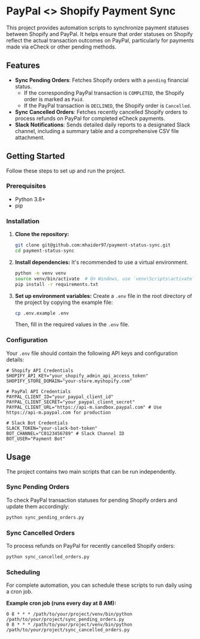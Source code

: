 # PayPal <> Shopify Payment Sync

This project provides automation scripts to synchronize payment statuses between Shopify and PayPal. It helps ensure that order statuses on Shopify reflect the actual transaction outcomes on PayPal, particularly for payments made via eCheck or other pending methods.

## Features

- **Sync Pending Orders**: Fetches Shopify orders with a `pending` financial status.
  - If the corresponding PayPal transaction is `COMPLETED`, the Shopify order is marked as `Paid`.
  - If the PayPal transaction is `DECLINED`, the Shopify order is `Cancelled`.
- **Sync Cancelled Orders**: Fetches recently cancelled Shopify orders to process refunds on PayPal for completed eCheck payments.
- **Slack Notifications**: Sends detailed daily reports to a designated Slack channel, including a summary table and a comprehensive CSV file attachment.

## Getting Started

Follow these steps to set up and run the project.

### Prerequisites

- Python 3.8+
- pip

### Installation

1.  **Clone the repository:**

    ```bash
    git clone git@github.com:mhaider97/payment-status-sync.git
    cd payment-status-sync
    ```

2.  **Install dependencies:**
    It's recommended to use a virtual environment.

    ```bash
    python -m venv venv
    source venv/bin/activate  # On Windows, use `venv\Scripts\activate`
    pip install -r requirements.txt
    ```

3.  **Set up environment variables:**
    Create a `.env` file in the root directory of the project by copying the example file:
    ```bash
    cp .env.example .env
    ```
    Then, fill in the required values in the `.env` file.

### Configuration

Your `.env` file should contain the following API keys and configuration details:

```
# Shopify API Credentials
SHOPIFY_API_KEY="your_shopify_admin_api_access_token"
SHOPIFY_STORE_DOMAIN="your-store.myshopify.com"

# PayPal API Credentials
PAYPAL_CLIENT_ID="your_paypal_client_id"
PAYPAL_CLIENT_SECRET="your_paypal_client_secret"
PAYPAL_CLIENT_URL="https://api-m.sandbox.paypal.com" # Use https://api-m.paypal.com for production

# Slack Bot Credentials
SLACK_TOKEN="your-slack-bot-token"
BOT_CHANNEL="C0123456789" # Slack Channel ID
BOT_USER="Payment Bot"
```

## Usage

The project contains two main scripts that can be run independently.

### Sync Pending Orders

To check PayPal transaction statuses for pending Shopify orders and update them accordingly:

```bash
python sync_pending_orders.py
```

### Sync Cancelled Orders

To process refunds on PayPal for recently cancelled Shopify orders:

```bash
python sync_cancelled_orders.py
```

### Scheduling

For complete automation, you can schedule these scripts to run daily using a cron job.

**Example cron job (runs every day at 8 AM):**

```cron
0 8 * * * /path/to/your/project/venv/bin/python /path/to/your/project/sync_pending_orders.py
0 8 * * * /path/to/your/project/venv/bin/python /path/to/your/project/sync_cancelled_orders.py
```
